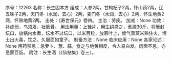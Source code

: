 序号：12263
名称：长生固本方
组成：人参2两，甘枸杞子2两，怀山药2两，辽五味子2两，天门冬（水润，去心）2两，麦门冬（水润，去心）2两，怀生地黄2两，怀熟地黄2两。
出处：《寿世保元》卷四。
主治：劳疾。
加减：None
功效：补虚弱，乌须发，壮筋骨。
用法用量：上锉片，用生绢盛之，煮酒30斤，将箬封坛口，放锅内水煮，坛水不过坛口，以米百粒，放箬叶上，候气熏蒸米熟住火，埋土出火毒，饮之。久服面如童子。
制备方法：None
临床应用：None
各家论述：None
用药禁忌：忌萝卜、葱、蒜，食之与地黄相反，令人易白发。肉面不忌，亦忌蒙豆饭。
附注：长生酒（《仙拈集》卷三）。
